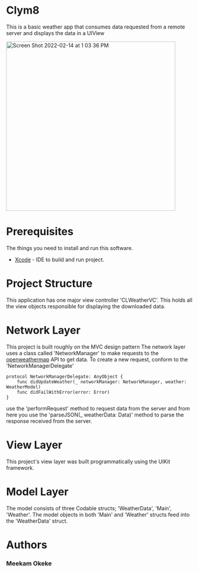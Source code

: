 # Clym8
This is a basic weather app that consumes data requested from a remote server and displays the data in a UIView

<img width="456" alt="Screen Shot 2022-02-14 at 1 03 36 PM" src="https://user-images.githubusercontent.com/61053657/153929653-51745de5-f59c-47d7-89f5-b15f9bda700e.png">

# Prerequisites
The things you need to install and run this software.
- [Xcode](https://developer.apple.com/xcode/) - IDE to build and run project.

# Project Structure
This application has one major view controller 'CLWeatherVC'. This holds all the view objects responsible for displaying the downloaded data.

# Network Layer
This project is built roughly on the MVC design pattern
The network layer uses a class called 'NetworkManager' to make requests to the [openweathermap](openweathermap.org) API to get data.
To create a new request, conform to the 'NetworkManagerDelegate'
```
protocol NetworkManagerDelegate: AnyObject {
    func didUpdateWeather(_ networkManager: NetworkManager, weather: WeatherModel)
    func didFailWithError(error: Error)
}
```
use the 'performRequest' method to request data from the server and from here you use the 'parseJSON(_ weatherData: Data)' method to parse the response received from the server.

# View Layer
This project's view layer was built programmatically using the UIKit framework.

# Model Layer
The model consists of three Codable structs; 'WeatherData', 'Main', 'Weather'. The model objects in both 'Main' and 'Weather' structs feed into the 'WeatherData' struct.

# Authors
### Meekam Okeke 



